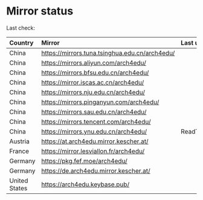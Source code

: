<script src="./time.js"></script>
# Mirror status
Last check: <script type="text/javascript">localize(1667975782.4021766);</script>

|Country|Mirror|Last update|
|:------|:-----|:----------|
|China|https://mirrors.tuna.tsinghua.edu.cn/arch4edu/|<script type="text/javascript">localize(1667933530);</script>|
|China|https://mirrors.aliyun.com/arch4edu/|<script type="text/javascript">localize(1667889976);</script>|
|China|https://mirrors.bfsu.edu.cn/arch4edu/|<script type="text/javascript">localize(1667933530);</script>|
|China|https://mirror.iscas.ac.cn/arch4edu/|<script type="text/javascript">localize(1667933530);</script>|
|China|https://mirrors.nju.edu.cn/arch4edu/|<script type="text/javascript">localize(1667889976);</script>|
|China|https://mirrors.pinganyun.com/arch4edu/|<script type="text/javascript">localize(1667933530);</script>|
|China|https://mirrors.sau.edu.cn/arch4edu/|<script type="text/javascript">localize(1650446957);</script>|
|China|https://mirrors.tencent.com/arch4edu/|<script type="text/javascript">localize(1667933530);</script>|
|China|https://mirrors.ynu.edu.cn/arch4edu/|ReadTimeout|
|Austria|https://at.arch4edu.mirror.kescher.at/|<script type="text/javascript">localize(1667933530);</script>|
|France|https://mirror.lesviallon.fr/arch4edu/|<script type="text/javascript">localize(1667933530);</script>|
|Germany|https://pkg.fef.moe/arch4edu/|<script type="text/javascript">localize(1667933530);</script>|
|Germany|https://de.arch4edu.mirror.kescher.at/|<script type="text/javascript">localize(1667933530);</script>|
|United States|https://arch4edu.keybase.pub/|<script type="text/javascript">localize(1667933530);</script>|

<script src="./tablefilter/tablefilter.js"></script>
<script src="./table.js"></script>